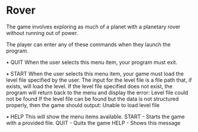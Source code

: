 # Rover
The game involves exploring as much of a planet with a planetary rover without running out of power.

The player can enter any of these commands when they launch the program.

• QUIT
When the user selects this menu item, your program must exit.

• START <level file>
When the user selects this menu item, your game must load the level file <level file> specified by the user. The input for the level file is a file path that, if exists, will load the level.
If the level file specified does not exist, the program will return back to the menu and display the
error:
  Level file could not be found
If the level file can be found but the data is not structured properly, then the game should output:
  Unable to load level file

• HELP
This will show the menu items available.
START <level file> - Starts the game with a provided file.
QUIT - Quits the game
HELP - Shows this message
